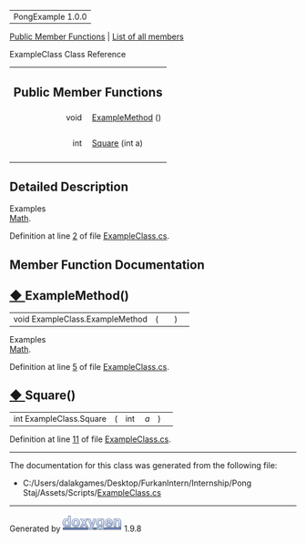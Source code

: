 <div id="top">

<div id="titlearea">

<table data-cellspacing="0" data-cellpadding="0">
<colgroup>
<col style="width: 100%" />
</colgroup>
<tbody>
<tr id="projectrow" class="odd">
<td id="projectalign"><div id="projectname">
PongExample<span id="projectnumber"> 1.0.0</span>
</div></td>
</tr>
</tbody>
</table>

</div>

</div>

<div class="header">

<div class="summary">

[Public Member Functions](#pub-methods) \| [List of all
members](class_example_class-members.html)

</div>

<div class="headertitle">

<div class="title">

ExampleClass Class Reference

</div>

</div>

</div>

<div class="contents">

<table class="memberdecls">
<colgroup>
<col style="width: 50%" />
<col style="width: 50%" />
</colgroup>
<tbody>
<tr class="odd heading">
<td colspan="2"><h2 id="public-member-functions"
class="groupheader"><span id="pub-methods"></span> Public Member
Functions</h2></td>
</tr>
<tr id="r_aad2debe13d2dbbdbec0efd46c590f217"
class="even memitem:aad2debe13d2dbbdbec0efd46c590f217">
<td class="memItemLeft" style="text-align: right;"
data-valign="top">void </td>
<td class="memItemRight" data-valign="bottom"><a
href="class_example_class.html#aad2debe13d2dbbdbec0efd46c590f217"
class="el">ExampleMethod</a> ()</td>
</tr>
<tr class="odd separator:aad2debe13d2dbbdbec0efd46c590f217">
<td colspan="2" class="memSeparator"> </td>
</tr>
<tr id="r_a1a480cb7ebc79aa436d3db06417d8630"
class="even memitem:a1a480cb7ebc79aa436d3db06417d8630">
<td class="memItemLeft" style="text-align: right;"
data-valign="top">int </td>
<td class="memItemRight" data-valign="bottom"><a
href="class_example_class.html#a1a480cb7ebc79aa436d3db06417d8630"
class="el">Square</a> (int a)</td>
</tr>
<tr class="odd separator:a1a480cb7ebc79aa436d3db06417d8630">
<td colspan="2" class="memSeparator"> </td>
</tr>
</tbody>
</table>

<span id="details"></span>

## Detailed Description

<div class="textblock">

Examples  
<a href="_math-example.html#_a0" class="el">Math</a>.

Definition at line
<a href="_example_class_8cs_source.html#l00002" class="el">2</a> of file
<a href="_example_class_8cs_source.html" class="el">ExampleClass.cs</a>.

</div>

## Member Function Documentation

<span id="aad2debe13d2dbbdbec0efd46c590f217"></span>

## <span class="permalink">[◆ ](#aad2debe13d2dbbdbec0efd46c590f217)</span>ExampleMethod()

<div class="memitem">

<div class="memproto">

|                                 |     |     |     |     |
|---------------------------------|-----|-----|-----|-----|
| void ExampleClass.ExampleMethod | (   |     | )   |     |

</div>

<div class="memdoc">

Examples  
<a href="_math-example.html#a1" class="el">Math</a>.

Definition at line
<a href="_example_class_8cs_source.html#l00005" class="el">5</a> of file
<a href="_example_class_8cs_source.html" class="el">ExampleClass.cs</a>.

</div>

</div>

<span id="a1a480cb7ebc79aa436d3db06417d8630"></span>

## <span class="permalink">[◆ ](#a1a480cb7ebc79aa436d3db06417d8630)</span>Square()

<div class="memitem">

<div class="memproto">

|                         |     |      |     |     |     |
|-------------------------|-----|------|-----|-----|-----|
| int ExampleClass.Square | (   | int  | *a* | )   |     |

</div>

<div class="memdoc">

Definition at line
<a href="_example_class_8cs_source.html#l00011" class="el">11</a> of
file
<a href="_example_class_8cs_source.html" class="el">ExampleClass.cs</a>.

</div>

</div>

------------------------------------------------------------------------

The documentation for this class was generated from the following file:

- C:/Users/dalakgames/Desktop/FurkanIntern/Internship/Pong
  Staj/Assets/Scripts/<a href="_example_class_8cs_source.html" class="el">ExampleClass.cs</a>

</div>

------------------------------------------------------------------------

<span class="small">Generated
by [<img src="doxygen.svg" class="footer" width="104" height="31"
alt="doxygen" />](https://www.doxygen.org/index.html) 1.9.8</span>
